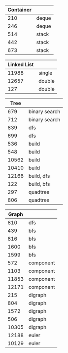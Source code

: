 | Container     |               |
|---------------|---------------|
| 210           | deque         |
| 246           | deque         |
| 514           | stack         |
| 442           | stack         |
| 673           | stack         |

| Linked   List |               |
|---------------|---------------|
| 11988         | single        |
| 12657         | double        |
| 127           | double        |

| Tree          |               |
|---------------|---------------|
| 679           | binary search |
| 712           | binary search |
| 839           | dfs           |
| 699           | dfs           |
| 536           | build         |
| 548           | build         |
| 10562         | build         |
| 10410         | build         |
| 12166         | build, dfs    |
| 122           | build, bfs    |
| 297           | quadtree      |
| 806           | quadtree      |

| Graph         |               |
|---------------|---------------|
| 810           | dfs           |
| 439           | bfs           |
| 816           | bfs           |
| 1600          | bfs           |
| 1599          | bfs           |
| 572           | component     |
| 1103          | component     |
| 11853         | component     |
| 12171         | component     |
| 215           | digraph       |
| 804           | digraph       |
| 1572          | digraph       |
| 506           | digraph       |
| 10305         | digraph       |
| 12188         | euler         |
| 10129         | euler         |

